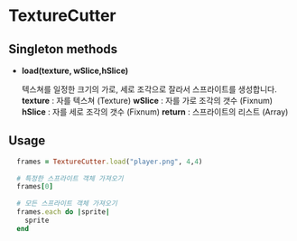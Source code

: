 TextureCutter
====

Singleton methods
----
* __load(texture, wSlice,hSlice)__
  
  텍스쳐를 일정한 크기의 가로, 세로 조각으로 잘라서 스프라이트를 생성합니다.<br>
  __texture__ : 자를 텍스쳐 (Texture)
  __wSlice__ : 자를 가로 조각의 갯수 (Fixnum)
  __hSlice__ : 자를 세로 조각의 갯수 (Fixnum)
  __return__ : 스프라이트의 리스트 (Array<Sprite>)
  

Usage
----
```Ruby
  frames = TextureCutter.load("player.png", 4,4)
  
  # 특정한 스프라이트 객체 가져오기
  frames[0]
  
  # 모든 스프라이트 객체 가져오기
  frames.each do |sprite|
    sprite
  end
```
